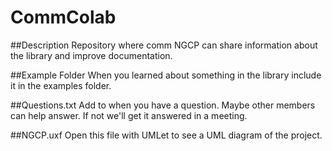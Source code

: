 # CommColab
##Description
Repository where comm NGCP can share information about the library and improve documentation.

##Example Folder
When you learned about something in the library include it in the examples folder.

##Questions.txt
Add to when you have a question.  Maybe other members can help answer.  If not we'll get it answered in a meeting.

##NGCP.uxf
Open this file with UMLet to see a UML diagram of the project.
